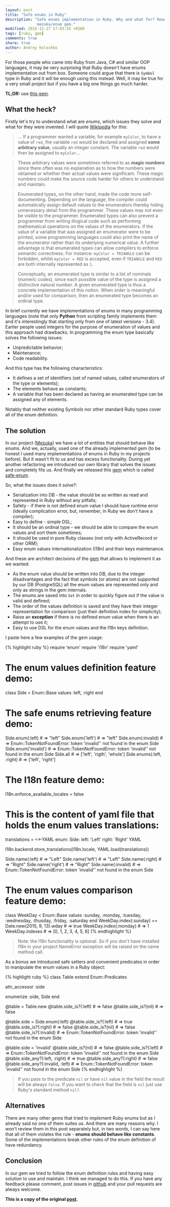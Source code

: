 ```yaml
---
layout: post
title: "Safe enums in Ruby"
description: "Safe enums implementation in Ruby. Why and what for? Read this post about the
              mezuka/enum gem."
modified: 2015-12-27 17:03:55 +0300
tags: [ruby, gem]
comments: true
share: true
author: Andrey Koleshko
---
```


For those people who came into Ruby from Java, C# and similar OOP languages, it may be very
surprising that Ruby doesn't have enums implementation out from box. Someone could argue that
there is `Symbol` type in Ruby and it will be enough using this instead. Well, it may be true for
a very small project but if you have a big one things go much harder.

**TL;DR:** use [this gem](https://github.com/mezuka/enum).

## What the heck?

Firstly let's try to understand what are *enums*, which issues they solve and what for they were
invented. I will quote [Wikipedia](https://en.wikipedia.org/wiki/Enumerated_type#Rationale) for this:

> *...* If a programmer wanted a variable, for example `myColor`, to have a value of `red`, the variable `red` would be declared and assigned **some arbitrary value**, usually an integer constant. The variable `red` would then be assigned to `myColor`*...*

> These arbitrary values were sometimes referred to as **magic numbers** since there often was no explanation as to how the numbers were obtained or whether their actual values were significant. These magic numbers could make the source code harder for others to understand and maintain.

> Enumerated types, on the other hand, made the code more self-documenting. Depending on the language, the compiler could automatically assign default values to the enumerators thereby hiding unnecessary detail from the programmer. These values may not even be visible to the programmer. Enumerated types can also prevent a programmer from writing illogical code such as performing mathematical operations on the values of the enumerators. If the value of a variable that was assigned an enumerator were to be printed, some programming languages could also print the name of the enumerator rather than its underlying numerical value. A further advantage is that enumerated types can allow compilers to enforce semantic correctness. For instance:
`myColor = TRIANGLE`
can be forbidden, whilst
`myColor = RED`
is accepted, even if `TRIANGLE` and `RED` are both internally represented as `1`.

> Conceptually, an enumerated type is similar to a list of nominals (numeric codes), since each possible value of the type is assigned a distinctive natural number. A given enumerated type is thus a concrete implementation of this notion. When order is meaningful and/or used for comparison, then an enumerated type becomes an ordinal type.

In brief currently we have implementations of enums in many programming languages (note that only **Python** from scripting family implements them and it's interestingly that starting only from one of latest versions - 3.4). Earlier people used integers for the purpose of enumeration of values and this approach had drawbacks. In programming the enum type basically solves the following issues:

- Unpredictable behavior;
- Maintenance;
- Code readability.

And this type has the following characteristics:

- It defines a set of identifiers (set of named values, called enumerators of the type or elements);
- The elements behave as constants;
- A variable that has been declared as having an enumerated type can be assigned any of elements.

Notably that neither existing Symbols nor other standard Ruby types cover all of the enum definition.

## The solution

In our project ([Mezuka](https://mezuka.com)) we have a lot of entities that should behave like enums. And we, actually, used one of the already implemented gem (to be honest I used many implementations of enums in Ruby in my projects before). But it wasn't fit to us and has excess functionality. During yet another refactoring we introduced our own library that solves the issues and completely fits us. And finally we released this [gem](https://github.com/mezuka/enum) which is called [safe-enum](https://rubygems.org/gems/safe-enum).

So, what the issues does it solve?:

- Serialization into DB - the value should be as written as read and represented in Ruby without any pitfalls;
- Safety - if there is not defined enum value I should have runtime error (ideally complication error, but, remember, in Ruby we don't have a compiler);
- Easy to define - simple DSL;
- It should be an ordinal type - we should be able to compare the enum values and sort them sometimes;
- It should be used in pure Ruby classes (not only with ActiveRecord or other ORM);
- Easy enum values internationalization (I18n) and their keys maintenance.

And these are architect decisions of the [gem](https://rubygems.org/gems/safe-enum) that allows to implement it as we wanted:

- As the enum value should be written into DB, due to the integer disadvantages and the fact that symbols (or atoms) are not supported by our DB (PostgreSQL) all the enum values are represented only and only as strings in the gem internals.
- The enums are saved into `Set` in order to quickly figure out if the value is valid and defined;
- The order of the values definition is saved and they have their integer representation for comparison (just their definition index for simplicity);
- Raise an **exception** if there is no defined enum value when there is an attempt to use it;
- Easy to use DSL for the enum values and the I18n keys definition.

I paste here a few examples of the gem usage:

{% highlight ruby %}
require 'enum'
require 'i18n'
require 'yaml'


# The enum values definition feature demo:
class Side < Enum::Base
  values :left, :right
end


# The safe enums retrieving feature demo:
Side.enum(:left) # => "left"
Side.enum('left') # => "left"
Side.enum(:invalid) # => Enum::TokenNotFoundError: token 'invalid'' not found in the enum Side
Side.enum('invalid') # => Enum::TokenNotFoundError: token 'invalid'' not found in the enum Side
Side.all # => ['left', 'rigth', 'whole']
Side.enums(:left, :right) # => ['left', 'right']


# The I18n feature demo:
I18n.enforce_available_locales = false

# This is the content of yaml file that holds the enum values translations:
translations = <<-YAML
enum:
  Side:
    left: 'Left'
    right: 'Right'
YAML

I18n.backend.store_translations(I18n.locale, YAML.load(translations))

Side.name(:left) # => "Left"
Side.name('left') # => "Left"
Side.name(:right) # => "Right"
Side.name('right') # => "Right"
Side.name(:invalid) # => Enum::TokenNotFoundError: token 'invalid'' not found in the enum Side

# The enum values comparison feature demo:
class WeekDay < Enum::Base
  values :sunday, :monday, :tuesday, :wednesday, :thusday, :friday, :saturday
end
WeekDay.index(:sunday) == Date.new(2015, 9, 13).wday # => true
WeekDay.index(:monday) # => 1
WeekDay.indexes # => [0, 1, 2, 3, 4, 5, 6]
{% endhighlight %}

> Note: the I18n functionality is optional. So If you don't have installed I18n in your project NameError exception will be raised on the name method call.


As a bonus we introduced safe setters and convenient predicates in order to manipulate the enum values in a Ruby object:

{% highlight ruby %}
class Table
  extend Enum::Predicates

  attr_accessor :side

  enumerize :side, Side
end

@table = Table.new
@table.side_is?(:left) # => false
@table.side_is?(nil) # => false

@table.side = Side.enum(:left)
@table.side_is?(:left) # => true
@table.side_is?(:right) # => false
@table.side_is?(nil) # => false
@table.side_is?(:invalid) # => Enum::TokenNotFoundError: token 'invalid'' not found in the enum Side

@table.side = 'invalid'
@table.side_is?(nil) # => false
@table.side_is?(:left) # => Enum::TokenNotFoundError: token 'invalid'' not found in the enum Side
@table.side_any?(:left, :right) # => true
@table.side_any?(:right) # => false
@table.side_any?(:invalid, :left) # => Enum::TokenNotFoundError: token 'invalid'' not found in the enum Side
{% endhighlight %}

> If you pass to the predicate `nil` or have `nil` value in the field the result will be always `false`. If you want to check that the field is `nil` just use Ruby's standard method `nil?`.

## Alternatives

There are many other gems that tried to implement Ruby enums but as I already said no one of them suites us. And there are many reasons why. I won't review them in this post separately but, in two words, I can say here that all of them violates the rule - **enums should behave like constants**. Some of the implementations break other rules of the enum definition of have redundancy.

## Conclusion

In our gem we tried to follow the enum definition rules and having easy solution to use and maintain. I think we managed to do this. If you have any feedback please comment, post issues in [github](https://github.com/mezuka/enum/issues) and your pull requests are always welcome.

<b>This is a copy of the original [post](http://railsguides.net/safe-enums-in-ruby/).</b>
